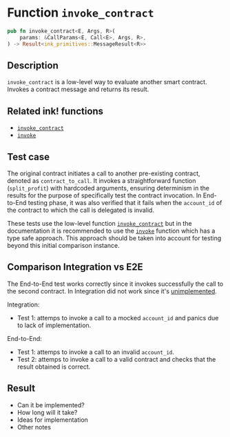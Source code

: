 # Function `invoke_contract`

```rust
pub fn invoke_contract<E, Args, R>(
    params: &CallParams<E, Call<E>, Args, R>,
) -> Result<ink_primitives::MessageResult<R>>
```

## Description

`invoke_contract` is a low-level way to evaluate another smart contract. Invokes a contract message and returns its result.

## Related ink! functions

- [`invoke_contract`](https://paritytech.github.io/ink/ink_env/fn.invoke_contract.html)
- [`invoke`](https://paritytech.github.io/ink/src/ink_env/call/call_builder.rs.html#679-681)

## Test case

The original contract initiates a call to another pre-existing contract, denoted as `contract_to_call`. It invokes a straightforward function (`split_profit`) with hardcoded arguments, ensuring determinism in the results for the purpose of specifically test the contract invocation. In End-to-End testing phase, it was also verified that it fails when the `account_id` of the contract to which the call is delegated is invalid.

These tests use the low-level function [`invoke_contract`](https://paritytech.github.io/ink/ink_env/fn.invoke_contract.html) but in the documentation it is recommended to use the [`invoke`](https://paritytech.github.io/ink/src/ink_env/call/call_builder.rs.html#679-681) function which has a type safe approach. This approach should be taken into account for testing beyond this initial comparison instance.

## Comparison Integration vs E2E

The End-to-End test works correctly since it invokes successfully the call to the second contract. In Integration did not work since it's [unimplemented](https://github.com/paritytech/ink/blob/c2af39883aab48c71dc09dac5d06583f2e84dc54/crates/env/src/engine/off_chain/impls.rs#L432).

Integration:

- Test 1: attemps to invoke a call to a mocked `account_id` and panics due to lack of implementation.

End-to-End:

- Test 1: attemps to invoke a call to an invalid `account_id`.
- Test 2: attemps to invoke a call to a valid contract and checks that the result obtained is correct.

## Result

- Can it be implemented?
- How long will it take?
- Ideas for implementation
- Other notes
